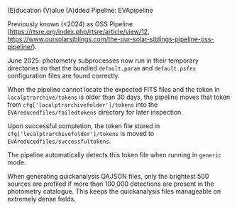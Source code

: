 (E)ducation (V)alue (A)dded Pipeline: EVApipeline

Previously known (<2024) as OSS Pipeline (https://rtsre.org/index.php/rtsre/article/view/12, https://www.oursolarsiblings.com/the-our-solar-siblings-pipeline-oss-pipeline/).

June 2025: photometry subprocesses now run in their temporary
directories so that the bundled `default.param` and `default.psfex`
configuration files are found correctly.

When the pipeline cannot locate the expected FITS files and the token
in ``localptrarchive/tokens`` is older than 30 days, the pipeline moves
that token from ``cfg['localptrarchivefolder']/tokens`` into the
``EVAreducedfiles/failedtokens`` directory for later inspection.

Upon successful completion, the token file stored in
``cfg['localptrarchivefolder']/tokens`` is moved to
``EVAreducedfiles/successfultokens``.

The pipeline automatically detects this token file when running in
``generic`` mode.

When generating quickanalysis QAJSON files, only the brightest 500 sources
are profiled if more than 100,000 detections are present in the photometry
catalogue. This keeps the quickanalysis files manageable on extremely
dense fields.

